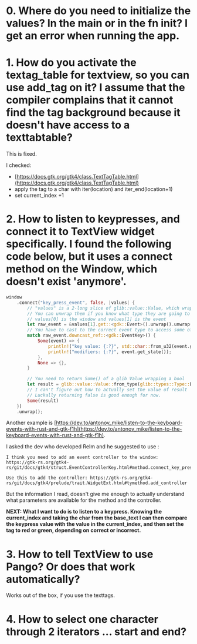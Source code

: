 # 0. Where do you need to initialize the values? In the main or in the fn init? I get an error when running the app. 

# 1. How do you activate the textag_table for textview, so you can use add_tag on it? I assume that the compiler complains that it cannot find the tag background because it doesn't have access to a texttabtable?
This is fixed. 

I checked:
- [https://docs.gtk.org/gtk4/class.TextTagTable.html](https://docs.gtk.org/gtk4/class.TextTagTable.html)
- apply the tag to a char with iter(location) and iter_end(location+1)
- set current_index +1

# 2. How to listen to keypresses, and connect it to TextView widget specifically. I found the following code below, but it uses a connect method on the Window, which doesn't exist 'anymore'. 

```rust
window
    .connect("key_press_event", false, |values| {
        // "values" is a 2-long slice of glib::value::Value, which wrap G-types
        // You can unwrap them if you know what type they are going to be ahead of time
        // values[0] is the window and values[1] is the event
        let raw_event = &values[1].get::<gdk::Event>().unwrap().unwrap();
        // You have to cast to the correct event type to access some of the fields
        match raw_event.downcast_ref::<gdk::EventKey>() {
            Some(event) => {
                println!("key value: {:?}", std::char::from_u32(event.get_keyval()));
                println!("modifiers: {:?}", event.get_state());
            },
            None => {},
        }

        // You need to return Some() of a glib Value wrapping a bool
        let result = glib::value::Value::from_type(glib::types::Type::Bool);
        // I can't figure out how to actually set the value of result
        // Luckally returning false is good enough for now.
        Some(result)
    })
    .unwrap();
```
Another example is [https://dev.to/antonov_mike/listen-to-the-keyboard-events-with-rust-and-gtk-f1h](https://dev.to/antonov_mike/listen-to-the-keyboard-events-with-rust-and-gtk-f1h).

I asked the dev who developed Relm and he suggested to use :

```
I think you need to add an event controller to the window: https://gtk-rs.org/gtk4-rs/git/docs/gtk4/struct.EventControllerKey.html#method.connect_key_pressed

Use this to add the controller: https://gtk-rs.org/gtk4-rs/git/docs/gtk4/prelude/trait.WidgetExt.html#tymethod.add_controller
```

But the information I read, doesn't give me enough to actually understand what parameters are available for the method and the controller. 

**NEXT: What I want to do is to listen to a keypress. Knowing the current_index and taking the char from the base_text I can then compare the keypress value with the value in the current_index, and then set the tag to red or green, depending on correct or incorrect.**

# 3. How to tell TextView to use Pango? Or does that work automatically?
Works out of the box, if you use the texttags.

<!-- # 4. Making an editor TextView in Rust from a python/gtk approach? -->
<!-- **NEXT: Convert the example in [Python/GTK3]() to a Rust/GTK4.** -->
<!-- [https://github.com/antonovmike/gtk_keyboard_events_listener](https://github.com/antonovmike/gtk_keyboard_events_listener) -->

# 4. How to select one character through 2 iterators ... start and end? 
